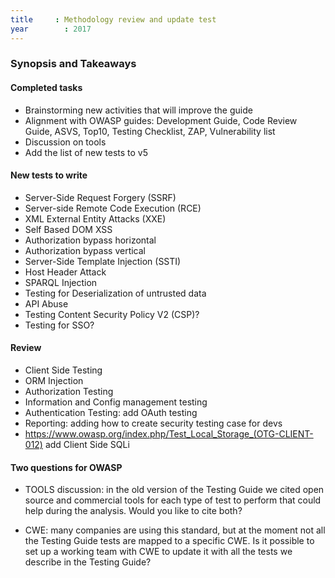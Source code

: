 ```yaml
---
title	  : Methodology review and update test
year		: 2017
---
```


### Synopsis and Takeaways

#### Completed tasks

- Brainstorming new activities that will improve the guide
- Alignment with OWASP guides: Development Guide, Code Review Guide, ASVS, Top10, Testing Checklist, ZAP, Vulnerability list
- Discussion on tools
- Add the list of new tests to v5

#### New tests to write

- Server-Side Request Forgery (SSRF)
- Server-side Remote Code Execution (RCE)
- XML External Entity Attacks (XXE)
- Self Based DOM XSS
- Authorization bypass horizontal 
- Authorization bypass vertical
- Server-Side Template Injection (SSTI) 
- Host Header Attack
- SPARQL Injection
- Testing for Deserialization of untrusted data
- API Abuse
- Testing Content Security Policy V2 (CSP)?
- Testing for SSO?

#### Review

- Client Side Testing
- ORM Injection 
- Authorization Testing
- Information and Config management testing
- Authentication Testing: add OAuth testing
- Reporting: adding how to create security testing case for devs
- https://www.owasp.org/index.php/Test_Local_Storage_(OTG-CLIENT-012) add Client Side SQLi

#### Two questions for OWASP

- TOOLS discussion: in the old version of the Testing Guide we cited open source and commercial tools for each type of test to perform that could help during the analysis. Would you like to cite both?

- CWE: many companies are using this standard, but at the moment not all the Testing Guide tests are mapped to a specific CWE. Is it possible to set up a working team with CWE to update it with all the tests we describe in the Testing Guide?
